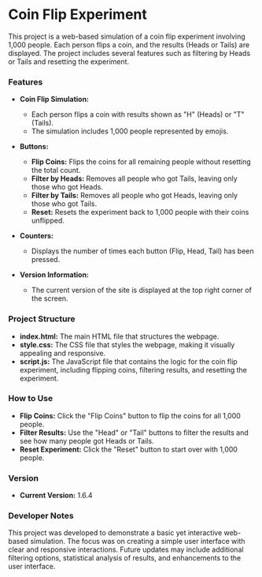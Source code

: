 # Coin Flip Experiment

This project is a web-based simulation of a coin flip experiment involving 1,000 people. Each person flips a coin, and the results (Heads or Tails) are displayed. The project includes several features such as filtering by Heads or Tails and resetting the experiment.

### Features

- **Coin Flip Simulation:**
  - Each person flips a coin with results shown as "H" (Heads) or "T" (Tails).
  - The simulation includes 1,000 people represented by emojis.

- **Buttons:**
  - **Flip Coins:** Flips the coins for all remaining people without resetting the total count.
  - **Filter by Heads:** Removes all people who got Tails, leaving only those who got Heads.
  - **Filter by Tails:** Removes all people who got Heads, leaving only those who got Tails.
  - **Reset:** Resets the experiment back to 1,000 people with their coins unflipped.

- **Counters:**
  - Displays the number of times each button (Flip, Head, Tail) has been pressed.

- **Version Information:**
  - The current version of the site is displayed at the top right corner of the screen.

### Project Structure

- **index.html:** The main HTML file that structures the webpage.
- **style.css:** The CSS file that styles the webpage, making it visually appealing and responsive.
- **script.js:** The JavaScript file that contains the logic for the coin flip experiment, including flipping coins, filtering results, and resetting the experiment.

### How to Use

- **Flip Coins:** Click the "Flip Coins" button to flip the coins for all 1,000 people.
- **Filter Results:** Use the "Head" or "Tail" buttons to filter the results and see how many people got Heads or Tails.
- **Reset Experiment:** Click the "Reset" button to start over with 1,000 people.

### Version

- **Current Version:** 1.6.4

### Developer Notes

This project was developed to demonstrate a basic yet interactive web-based simulation. The focus was on creating a simple user interface with clear and responsive interactions. Future updates may include additional filtering options, statistical analysis of results, and enhancements to the user interface.
